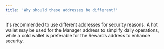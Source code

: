 ```yaml
---
title: 'Why should these addresses be different?'
---
```


It's recommended to use different addresses for security reasons. A hot wallet may be used for the Manager address to simplify daily operations, while a cold wallet is preferable for the Rewards address to enhance security.
